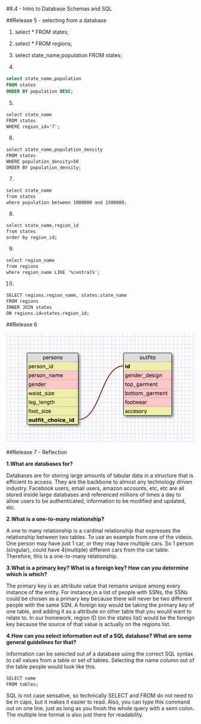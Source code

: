 #8.4 - Intro to Database Schemas and SQL

##Release 5 - selecting from a database

1. select * FROM states;

2. select * FROM regions;

3. select state_name,population FROM states;

4.
```SQL
select state_name,population
FROM states
ORDER BY population DESC;
```

5.
```
select state_name
FROM states
WHERE region_id='7';
```
6.
```
select state_name,population_density
FROM states
WHERE population_density>50
ORDER BY population_density;
```
7.
```
select state_name
from states
where population between 1000000 and 1500000;
```
8.
```
select state_name,region_id
from states
order by region_id;
```
9.
```
select region_name
from regions
where region_name LIKE '%central%';
```
10.
```
SELECT regions.region_name, states.state_name
FROM regions
INNER JOIN states
ON regions.id=states.region_id;
```
##Release 6

![Schema Design](schema_img.png)

##Release 7 - Reflection

**1.What are databases for?**

Databases are for storing large amounts of tabular data in a structure that is efficient to access. They are the backbone to almost any technology driven
industry. Facebook users, email users, amazon accounts, etc, etc are all
stored inside large databases and referenced millions of times a day to
allow users to be authenticated, information to be modified and updated,
etc.

**2.What is a one-to-many relationship?**

A one to many relationship is a cardinal relationship that expresses the
relationship between two tables. To use an example from one of the videos.
One person may have just 1 car, or they may have multiple cars. So 1 person
(singular), could have 4(multiple) different cars from the car table.
Therefore, this is a one-to-many relationship.

**3.What is a primary key? What is a foreign key? How can you determine which
is which?**

The primary key is an attribute value that remains unique among every instance
of the entity. For instance,in a list of people with SSNs, the SSNs could be
chosen as a primary key because there will never be two different people with
the same SSN. A foreign key would be taking the primary key of one table, and
adding it as a attribute on other table that you would want to relate to. In
our homework, region ID (on the states list) would be the foreign key because
the source of that value is actually on the regions list.

**4.How can you select information out of a SQL database? What are some general
guidelines for that?**

Information can be selected out of a database using the correct SQL syntax to
call values from a table or set of tables. Selecting the name column out of the
table people would look like this.

```
SELECT name
FROM tables;
```
SQL is not case sensative, so technically SELECT and FROM do not need to be in
caps, but it makes it easier to read. Also, you can type this command out on one
line, just as long as you finish the whole query with a semi colon. The multiple
line format is also just there for readability.
